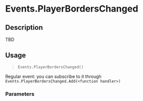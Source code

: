 # Events.PlayerBordersChanged
## Description
TBD

## Usage
> `Events.PlayerBordersChanged()`

Regular event: you can subscribe to it through `Events.PlayerBordersChanged.Add(<function handler>)`

### Parameters
